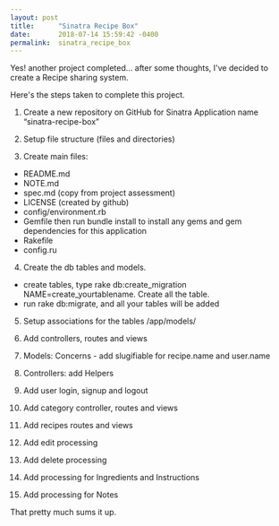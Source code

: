 ```yaml
---
layout: post
title:      "Sinatra Recipe Box"
date:       2018-07-14 15:59:42 -0400
permalink:  sinatra_recipe_box
---
```


Yes! another project completed... after some thoughts, I've decided to create a Recipe sharing system. 

Here's the steps taken to complete this project.

1. Create a new repository on GitHub for Sinatra Application name “sinatra-recipe-box”

2. Setup file structure (files and directories)

3. Create main files:
* README.md
* NOTE.md
* spec.md (copy from project assessment)
* LICENSE (created by github)
* config/environment.rb
* Gemfile then run bundle install to install any gems and gem dependencies for this application
* Rakefile
* config.ru


4. Create the db tables and models.
* create tables, type rake db:create_migration NAME=create_yourtablename. Create all the table.
* run rake db:migrate, and all your tables will be added


5. Setup associations for the tables /app/models/

6. Add controllers, routes and views

7. Models: Concerns - add slugifiable for recipe.name and user.name

8. Controllers: add Helpers

9. Add user login, signup and logout

10. Add category controller, routes and views

11. Add recipes routes and views

12. Add edit processing

13. Add delete processing

14. Add processing for Ingredients and Instructions

15. Add processing for Notes

That pretty much sums it up.

